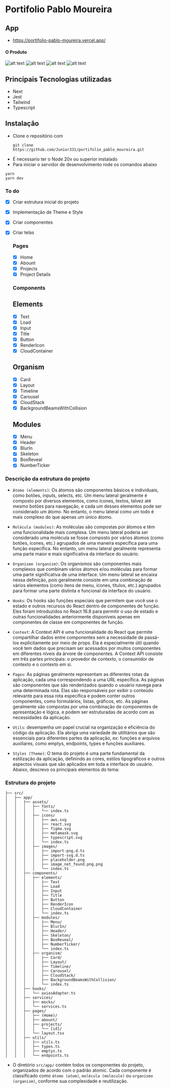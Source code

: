 # Portifolio Pablo Moureira

## App

- https://portifolio-pablo-moureira.vercel.app/

#### O Produto
![alt text](image.png)
![alt text](image-1.png)
![alt text](image-4.png)
![alt text](image-3.png)

## Principais Tecnologias utilizadas

- Next
- Jest
- Tailwind
- Typescript

## Instalação

- Clone o repositório com
  ```
  git clone https://github.com/Junior331/portifolio_pablo_moureira.git
  ```
- É necessario ter o Node 20x ou superior instalado
- Para iniciar o servidor de desenvolvimento rode os comandos abaixo

```
yarn
yarn dev
```

### To do

- [x] Criar estrutura inicial do projeto
- [x] Implementação de Theme e Style
- [x] Criar componentes
- [x] Criar telas

  ### Pages

     - [x] Home
     - [x] Abount
     - [x] Projects
     - [x] Project Details

  ### Components

  ## Elements

     - [x] Text  
     - [x] Load  
     - [x] Input 
     - [x] Title 
     - [x] Button
     - [x] RenderIcon
     - [x] CloudContainer

  ## Organism

  - [x] Card
  - [x] Layout
  - [x] Timeline
  - [x] Carousel
  - [x] CloudStack
  - [x] BackgroundBeamsWithCollision

  ## Modules

     - [x] Menu
     - [x] Header
     - [x] BlurIn
     - [x] Skeleton
     - [x] BoxReveal
     - [x] NumberTicker

### Descrição da estrutura do projeto

- `Átomo (elements)`: Os átomos são componentes básicos e individuais, como botões, inputs, selects, etc. Um menu lateral geralmente é composto por diversos elementos, como ícones, textos, talvez até mesmo botões para navegação, e cada um desses elementos pode ser considerado um átomo. No entanto, o menu lateral como um todo é mais complexo do que apenas um único átomo.

- `Molécula (modules)`: As moléculas são compostas por átomos e têm uma funcionalidade mais complexa. Um menu lateral poderia ser considerado uma molécula se fosse composto por vários átomos (como botões, ícones, etc.) agrupados de uma maneira específica para uma função específica. No entanto, um menu lateral geralmente representa uma parte maior e mais significativa da interface do usuário.

- `Organismo (organism)`: Os organismos são componentes mais complexos que combinam vários átomos e/ou moléculas para formar uma parte significativa de uma interface. Um menu lateral se encaixa nessa definição, pois geralmente consiste em uma combinação de vários elementos (como itens de menu, ícones, títulos, etc.) agrupados para formar uma parte distinta e funcional da interface do usuário.

- `Hooks`: Os hooks são funções especiais que permitem que você use o estado e outros recursos do React dentro de componentes de função. Eles foram introduzidos no React 16.8 para permitir o uso de estado e outras funcionalidades anteriormente disponíveis apenas em componentes de classe em componentes de função.

- `Context`: A Context API é uma funcionalidade do React que permite compartilhar dados entre componentes sem a necessidade de passá-los explicitamente por meio de props. Ela é especialmente útil quando você tem dados que precisam ser acessados por muitos componentes em diferentes níveis da árvore de componentes. A Context API consiste em três partes principais: o provedor de contexto, o consumidor de contexto e o contexto em si.

- `Pages`: As páginas geralmente representam as diferentes rotas da aplicação, cada uma correspondendo a uma URL específica. As páginas são componentes que são renderizados quando o usuário navega para uma determinada rota. Elas são responsáveis por exibir o conteúdo relevante para essa rota específica e podem conter outros componentes, como formulários, listas, gráficos, etc. As páginas geralmente são compostas por uma combinação de componentes de apresentação e lógica, e podem ser estruturadas de acordo com as necessidades da aplicação.

- `Utils`: desempenha um papel crucial na organização e eficiência do código da aplicação. Ela abriga uma variedade de utilitários que são essenciais para diferentes partes da aplicação, ex: funções e arquivos auxiliares, como emptys, endpoints, types e funções auxiliares.

- `Styles (Theme)`: O tema do projeto é uma parte fundamental da estilização da aplicação, definindo as cores, estilos tipográficos e outros aspectos visuais que são aplicados em toda a interface do usuário. Abaixo, descrevo os principais elementos do tema:

### Estrutura do projeto

    ├── src/
    │   ├── app/
    │   │   ├── assets/
    │   │   │   ├── fonts/
    │   │   │   │   └── index.ts
    │   │   │   ├── icons/
    │   │   │   │   ├── aws.svg
    │   │   │   │   ├── react.svg
    │   │   │   │   ├── figma.svg
    │   │   │   │   ├── metamask.svg
    │   │   │   │   ├── typescript.svg
    │   │   │   │   └── index.ts
    │   │   │   ├── images/
    │   │   │   │   ├── import-png.d.ts
    │   │   │   │   ├── import-svg.d.ts
    │   │   │   │   ├── placeholder.png
    │   │   │   │   ├── image_not_found.png.png
    │   │   │   │   └── index.ts
    │   │   ├── components/
    │   │   │   ├── elements/
    │   │   │   │   ├── Text
    │   │   │   │   ├── Load
    │   │   │   │   ├── Input
    │   │   │   │   ├── Title
    │   │   │   │   ├── Button
    │   │   │   │   ├── RenderIcon
    │   │   │   │   ├── CloudContainer
    │   │   │   │   └── index.ts
    │   │   │   ├── modules/
    │   │   │   │   ├── Menu/
    │   │   │   │   ├── BlurIn/
    │   │   │   │   ├── Header/
    │   │   │   │   ├── Skeleton/
    │   │   │   │   ├── BoxReveal/
    │   │   │   │   ├── NumberTicker/
    │   │   │   │   └── index.ts
    │   │   │   ├── organism/
    │   │   │   │   ├── Card/
    │   │   │   │   ├── Layout/
    │   │   │   │   ├── Timeline/
    │   │   │   │   ├── Carousel/
    │   │   │   │   ├── CloudStack/
    │   │   │   │   ├── BackgroundBeamsWithCollision/
    │   │   │   │   └── index.ts
    │   │   ├── hooks/
    │   │   │   └── axiosAdapter.ts
    │   │   ├── services/
    │   │   │   ├── mocks/
    │   │   │   └── services.ts
    │   │   ├── pages/
    │   │   │   ├── (Home)/
    │   │   │   ├── abount/
    │   │   │   ├── projects/
    │   │   │   │   └── [id]/
    │   │   │   └── layout.tsx
    │   │   ├── utils/
    │   │   │   ├── utils.ts
    │   │   │   ├── types.ts
    │   │   │   ├── emptys.ts
    │   │   │   └── endpoints.ts

- O diretório `src/app/` contém todos os componentes do projeto, organizados de acordo com o padrão atomic.
  Cada componente é classificado como `átomo (atom)`, `molécula (molecule)` ou `organismo (organism)`, conforme
  sua complexidade e reutilização.

